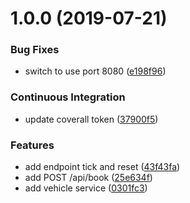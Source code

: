 # 1.0.0 (2019-07-21)


### Bug Fixes

* switch to use port 8080 ([e198f96](https://github.com/immanuel192/ts-taxi-booking-system/commit/e198f96))


### Continuous Integration

* update coverall token ([37900f5](https://github.com/immanuel192/ts-taxi-booking-system/commit/37900f5))


### Features

* add endpoint tick and reset ([43f43fa](https://github.com/immanuel192/ts-taxi-booking-system/commit/43f43fa))
* add POST /api/book ([25e634f](https://github.com/immanuel192/ts-taxi-booking-system/commit/25e634f))
* add vehicle service ([0301fc3](https://github.com/immanuel192/ts-taxi-booking-system/commit/0301fc3))
